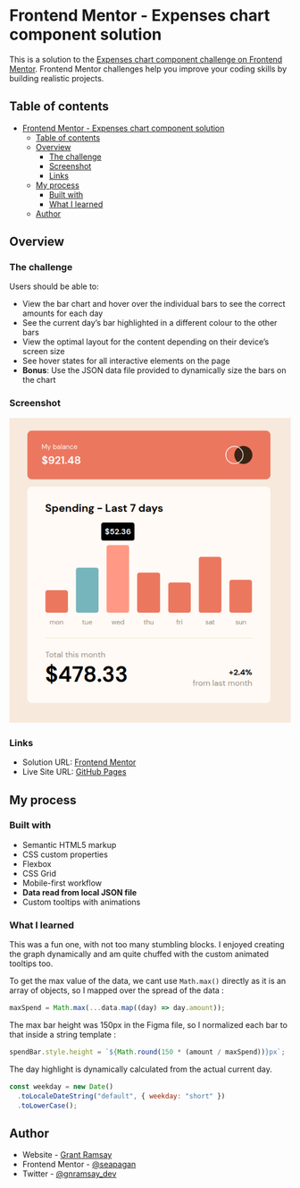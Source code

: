 # Frontend Mentor - Expenses chart component solution

This is a solution to the [Expenses chart component challenge on Frontend Mentor](https://www.frontendmentor.io/challenges/expenses-chart-component-e7yJBUdjwt). Frontend Mentor challenges help you improve your coding skills by building realistic projects.

## Table of contents

- [Frontend Mentor - Expenses chart component solution](#frontend-mentor---expenses-chart-component-solution)
  - [Table of contents](#table-of-contents)
  - [Overview](#overview)
    - [The challenge](#the-challenge)
    - [Screenshot](#screenshot)
    - [Links](#links)
  - [My process](#my-process)
    - [Built with](#built-with)
    - [What I learned](#what-i-learned)
  - [Author](#author)

## Overview

### The challenge

Users should be able to:

- View the bar chart and hover over the individual bars to see the correct amounts for each day
- See the current day’s bar highlighted in a different colour to the other bars
- View the optimal layout for the content depending on their device’s screen size
- See hover states for all interactive elements on the page
- **Bonus**: Use the JSON data file provided to dynamically size the bars on the chart

### Screenshot

![Screenshot](./screenshot.png)

### Links

- Solution URL: [Frontend Mentor](https://www.frontendmentor.io/solutions/dynamic-graphs-from-a-json-file-with-animated-tooltips-vanilla-js-hkUR9h8XWK)
- Live Site URL: [GitHub Pages](https://seapagan-fem.github.io/expense-chart-component/)

## My process

### Built with

- Semantic HTML5 markup
- CSS custom properties
- Flexbox
- CSS Grid
- Mobile-first workflow
- **Data read from local JSON file**
- Custom tooltips with animations

### What I learned

This was a fun one, with not too many stumbling blocks. I enjoyed creating the
graph dynamically and am quite chuffed with the custom animated tooltips too.

To get the max value of the data, we cant use `Math.max()` directly as it is an
array of objects, so I mapped over the spread of the data :

```javascript
maxSpend = Math.max(...data.map((day) => day.amount));
```

The max bar height was 150px in the Figma file, so I normalized each bar to that
inside a string template :

```javascript
spendBar.style.height = `${Math.round(150 * (amount / maxSpend))}px`;
```

The day highlight is dynamically calculated from the actual current day.

```javascript
const weekday = new Date()
  .toLocaleDateString("default", { weekday: "short" })
  .toLowerCase();
  ```

## Author

- Website - [Grant Ramsay](https://www.gnramsay.com)
- Frontend Mentor - [@seapagan](https://www.frontendmentor.io/profile/seapagan)
- Twitter - [@gnramsay_dev](https://www.twitter.com/gnramsay_dev)
